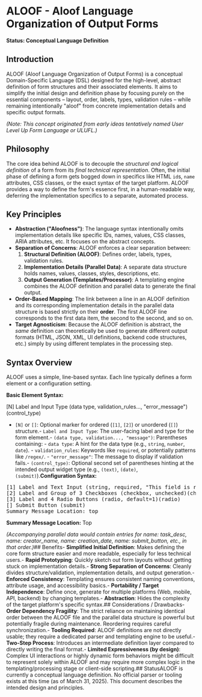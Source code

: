 # ALOOF - Aloof Language Organization of Output Forms

**Status: Conceptual Language Definition**

## Introduction

ALOOF (Aloof Language Organization of Output Forms) is a conceptual Domain-Specific Language (DSL) designed for the high-level, abstract definition of form structures and their associated elements. It aims to simplify the initial design and definition phase by focusing purely on the essential components – layout, order, labels, types, validation rules – while remaining intentionally "aloof" from concrete implementation details and specific output formats.

*(Note: This concept originated from early ideas tentatively named User Level Up Form Language or ULUFL.)*

## Philosophy

The core idea behind ALOOF is to decouple the *structural and logical definition* of a form from its *final technical representation*. Often, the initial phase of defining a form gets bogged down in specifics like HTML `id`s, `name` attributes, CSS classes, or the exact syntax of the target platform. ALOOF provides a way to define the form's essence first, in a human-readable way, deferring the implementation specifics to a separate, automated process.

## Key Principles

- **Abstraction ("Aloofness")**: The language syntax intentionally omits implementation details like specific IDs, names, values, CSS classes, ARIA attributes, etc. It focuses on the abstract concepts.
- **Separation of Concerns**: ALOOF enforces a clear separation between:
  1. **Structural Definition (ALOOF)**: Defines order, labels, types, validation rules.
  2. **Implementation Details (Parallel Data)**: A separate data structure holds names, values, classes, styles, descriptions, etc.
  3. **Output Generation (Templates/Processor)**: A templating engine combines the ALOOF definition and parallel data to generate the final output.
- **Order-Based Mapping**: The link between a line in an ALOOF definition and its corresponding implementation details in the parallel data structure is based strictly on their **order**. The first ALOOF line corresponds to the first data item, the second to the second, and so on.
- **Target Agnosticism**: Because the ALOOF definition is abstract, the *same* definition can theoretically be used to generate different output formats (HTML, JSON, XML, UI definitions, backend code structures, etc.) simply by using different templates in the processing step.

## Syntax Overview

ALOOF uses a simple, line-based syntax. Each line typically defines a form element or a configuration setting.

**Basic Element Syntax:**

[N] Label and Input Type (data type, validation_rules..., "error_message")(control_type)

- `[N]` or `[]`: Optional marker for ordered (`[1]`, `[2]`) or unordered (`[]`) structure.- `Label and Input Type`: The user-facing label and type for the form element.- `(data type, validation..., "message")`: Parentheses containing:  - `data type`: A hint for the data type (e.g., `string`, `number`, `date`).  - `validation_rules`: Keywords like `required`, or potentially patterns like `/regex/`.  - `"error_message"`: The message to display if validation fails.- `(control_type)`: Optional second set of parentheses hinting at the intended output widget type (e.g., `(text)`, `(date)`, `(submit)`).**Configuration Syntax:**

<pre>
[1] Label and Text Input (string, required, "This field is required.")(text)
[2] Label and Group of 3 Checkboxes (checkbox, unchecked)(checkbox)
[3] Label and 4 Radio Buttons (radio, default=1)(radio)
[] Submit Button (submit)
Summary Message Location: top
</pre>

**Summary Message Location:** Top

*(Accompanying parallel data would contain entries for name: task_desc, name: creator_name, name: creation_date, name: submit_button, etc., in that order.)*## Benefits- **Simplified Initial Definition**: Makes defining the core form structure easier and more readable, especially for less technical users.- **Rapid Prototyping**: Quickly sketch out form layouts without getting stuck on implementation details.- **Strong Separation of Concerns**: Cleanly divides structure/validation, implementation details, and output generation.- **Enforced Consistency**: Templating ensures consistent naming conventions, attribute usage, and accessibility basics.- **Portability / Target Independence**: Define once, generate for multiple platforms (Web, mobile, API, backend) by changing templates.- **Abstraction**: Hides the complexity of the target platform's specific syntax.## Considerations / Drawbacks- **Order Dependency Fragility**: The strict reliance on maintaining identical order between the ALOOF file and the parallel data structure is powerful but potentially fragile during maintenance. Reordering requires careful synchronization.- **Tooling Required**: ALOOF definitions are not directly usable; they require a dedicated parser and templating engine to be useful.- **Two-Step Process**: Introduces an intermediate definition layer compared to directly writing the final format.- **Limited Expressiveness (by design)**: Complex UI interactions or highly dynamic form behaviors might be difficult to represent solely within ALOOF and may require more complex logic in the templating/processing stage or client-side scripting.## StatusALOOF is currently a conceptual language definition. No official parser or tooling exists at this time (as of March 31, 2025). This document describes the intended design and principles.
